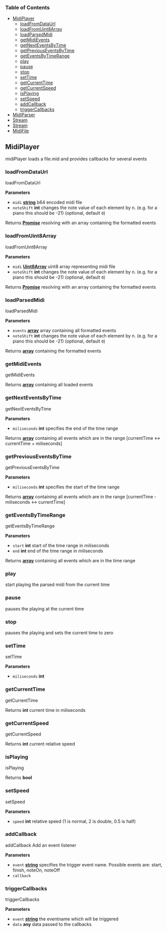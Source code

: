 <!-- Generated by documentation.js. Update this documentation by updating the source code. -->

### Table of Contents

-   [MidiPlayer](#midiplayer)
    -   [loadFromDataUrl](#loadfromdataurl)
    -   [loadFromUint8Array](#loadfromuint8array)
    -   [loadParsedMidi](#loadparsedmidi)
    -   [getMidiEvents](#getmidievents)
    -   [getNextEventsByTime](#getnexteventsbytime)
    -   [getPreviousEventsByTime](#getpreviouseventsbytime)
    -   [getEventsByTimeRange](#geteventsbytimerange)
    -   [play](#play)
    -   [pause](#pause)
    -   [stop](#stop)
    -   [setTime](#settime)
    -   [getCurrentTime](#getcurrenttime)
    -   [getCurrentSpeed](#getcurrentspeed)
    -   [isPlaying](#isplaying)
    -   [setSpeed](#setspeed)
    -   [addCallback](#addcallback)
    -   [triggerCallbacks](#triggercallbacks)
-   [MidiParser](#midiparser)
-   [Stream](#stream)
-   [Stream](#stream-1)
-   [MidiFile](#midifile)

## MidiPlayer

midiPlayer loads a file.mid and provides callbacks for several events

### loadFromDataUrl

loadFromDataUrl

**Parameters**

-   `midi` **[string](https://developer.mozilla.org/en-US/docs/Web/JavaScript/Reference/Global_Objects/String)** b64 encoded midi file
-   `noteShift` **int** changes the note value of each element by n. (e.g. for a piano this should be -21) (optional, default `0`)

Returns **[Promise](https://developer.mozilla.org/en-US/docs/Web/JavaScript/Reference/Global_Objects/Promise)** resolving with an array containing the formatted events

### loadFromUint8Array

loadFromUint8Array

**Parameters**

-   `midi` **[Uint8Array](https://developer.mozilla.org/en-US/docs/Web/JavaScript/Reference/Global_Objects/Uint8Array)** uint8 array representing midi file
-   `noteShift` **int** changes the note value of each element by n. (e.g. for a piano this should be -21) (optional, default `0`)

Returns **[Promise](https://developer.mozilla.org/en-US/docs/Web/JavaScript/Reference/Global_Objects/Promise)** resolving with an array containing the formatted events

### loadParsedMidi

loadParsedMidi

**Parameters**

-   `events` **[array](https://developer.mozilla.org/en-US/docs/Web/JavaScript/Reference/Global_Objects/Array)** array containing all formatted events
-   `noteShift` **int** changes the note value of each element by n. (e.g. for a piano this should be -21) (optional, default `0`)

Returns **[array](https://developer.mozilla.org/en-US/docs/Web/JavaScript/Reference/Global_Objects/Array)** containing the formatted events

### getMidiEvents

getMidiEvents

Returns **[array](https://developer.mozilla.org/en-US/docs/Web/JavaScript/Reference/Global_Objects/Array)** containing all loaded events

### getNextEventsByTime

getNextEventsByTime

**Parameters**

-   `miliseconds` **int** specifies the end of the time range

Returns **[array](https://developer.mozilla.org/en-US/docs/Web/JavaScript/Reference/Global_Objects/Array)** containing all events which are in the range [currentTime <-> currentTime + miliseconds]

### getPreviousEventsByTime

getPreviousEventsByTime

**Parameters**

-   `miliseconds` **int** specifies the start of the time range

Returns **[array](https://developer.mozilla.org/en-US/docs/Web/JavaScript/Reference/Global_Objects/Array)** containing all events which are in the range [currentTime - miliseconds <-> currentTime]

### getEventsByTimeRange

getEventsByTimeRange

**Parameters**

-   `start` **int** start of the time range in miliseconds
-   `end` **int** end of the time range in miliseconds

Returns **[array](https://developer.mozilla.org/en-US/docs/Web/JavaScript/Reference/Global_Objects/Array)** containing all events which are in the time range

### play

start playing the parsed midi from the current time

### pause

pauses the playing at the current time

### stop

pauses the playing and sets the current time to zero

### setTime

setTime

**Parameters**

-   `miliseconds` **int** 

### getCurrentTime

getCurrentTime

Returns **int** current time in miliseconds

### getCurrentSpeed

getCurrentSpeed

Returns **int** current relative speed

### isPlaying

isPlaying

Returns **bool** 

### setSpeed

setSpeed

**Parameters**

-   `speed` **int** relative speed (1 is normal, 2 is double, 0.5 is half)

### addCallback

addCallback
Add an event listener

**Parameters**

-   `event` **[string](https://developer.mozilla.org/en-US/docs/Web/JavaScript/Reference/Global_Objects/String)** specifies the trigger event name. Possible events are: start, finish, noteOn, noteOff
-   `callback`  

### triggerCallbacks

triggerCallbacks

**Parameters**

-   `event` **[string](https://developer.mozilla.org/en-US/docs/Web/JavaScript/Reference/Global_Objects/String)** the eventname which will be triggered
-   `data` **any** data passed to the callbacks